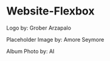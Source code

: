 # Website-Flexbox

Logo by: Grober Arzapalo

Placeholder Image by: Amore Seymore

Album Photo by: AI